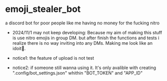 # emoji_stealer_bot
a discord bot for poor people like me having no money for the fucking nitro

- 2024/11/1 may not keep developing:
Because my aim of making this stuff is use nitro emojis in group DM.
but after finish the functions and tests i realize there is no way inviting into any DMs. Making me look like an idoit🤡.
    
- notice1: the feature of upload is not test
- notice2: if someone still wanna using it. It's only avalible with creating ".config/bot_settings.json" whithin "BOT_TOKEN" and "APP_ID"
